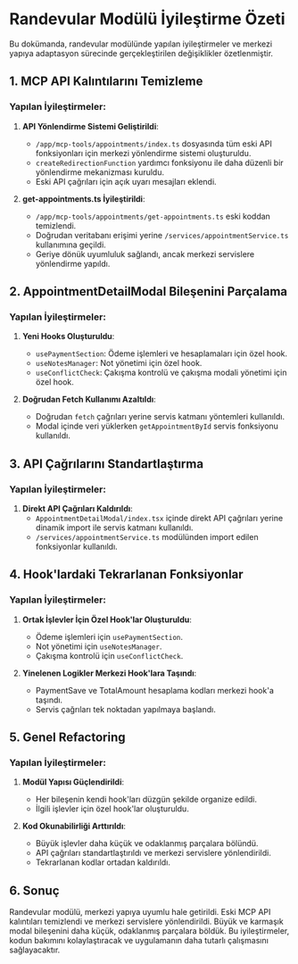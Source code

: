 # Randevular Modülü İyileştirme Özeti

Bu dokümanda, randevular modülünde yapılan iyileştirmeler ve merkezi yapıya adaptasyon sürecinde gerçekleştirilen değişiklikler özetlenmiştir.

## 1. MCP API Kalıntılarını Temizleme

### Yapılan İyileştirmeler:

1. **API Yönlendirme Sistemi Geliştirildi**:
   - `/app/mcp-tools/appointments/index.ts` dosyasında tüm eski API fonksiyonları için merkezi yönlendirme sistemi oluşturuldu.
   - `createRedirectionFunction` yardımcı fonksiyonu ile daha düzenli bir yönlendirme mekanizması kuruldu.
   - Eski API çağrıları için açık uyarı mesajları eklendi.

2. **get-appointments.ts İyileştirildi**:
   - `/app/mcp-tools/appointments/get-appointments.ts` eski koddan temizlendi.
   - Doğrudan veritabanı erişimi yerine `/services/appointmentService.ts` kullanımına geçildi.
   - Geriye dönük uyumluluk sağlandı, ancak merkezi servislere yönlendirme yapıldı.

## 2. AppointmentDetailModal Bileşenini Parçalama

### Yapılan İyileştirmeler:

1. **Yeni Hooks Oluşturuldu**:
   - `usePaymentSection`: Ödeme işlemleri ve hesaplamaları için özel hook.
   - `useNotesManager`: Not yönetimi için özel hook.
   - `useConflictCheck`: Çakışma kontrolü ve çakışma modali yönetimi için özel hook.

2. **Doğrudan Fetch Kullanımı Azaltıldı**:
   - Doğrudan `fetch` çağrıları yerine servis katmanı yöntemleri kullanıldı.
   - Modal içinde veri yüklerken `getAppointmentById` servis fonksiyonu kullanıldı.

## 3. API Çağrılarını Standartlaştırma

### Yapılan İyileştirmeler:

1. **Direkt API Çağrıları Kaldırıldı**:
   - `AppointmentDetailModal/index.tsx` içinde direkt API çağrıları yerine dinamik import ile servis katmanı kullanıldı.
   - `/services/appointmentService.ts` modülünden import edilen fonksiyonlar kullanıldı.

## 4. Hook'lardaki Tekrarlanan Fonksiyonlar

### Yapılan İyileştirmeler:

1. **Ortak İşlevler İçin Özel Hook'lar Oluşturuldu**:
   - Ödeme işlemleri için `usePaymentSection`.
   - Not yönetimi için `useNotesManager`.
   - Çakışma kontrolü için `useConflictCheck`.

2. **Yinelenen Logikler Merkezi Hook'lara Taşındı**:
   - PaymentSave ve TotalAmount hesaplama kodları merkezi hook'a taşındı.
   - Servis çağrıları tek noktadan yapılmaya başlandı.

## 5. Genel Refactoring

### Yapılan İyileştirmeler:

1. **Modül Yapısı Güçlendirildi**:
   - Her bileşenin kendi hook'ları düzgün şekilde organize edildi.
   - İlgili işlevler için özel hook'lar oluşturuldu.

2. **Kod Okunabilirliği Arttırıldı**:
   - Büyük işlevler daha küçük ve odaklanmış parçalara bölündü.
   - API çağrıları standartlaştırıldı ve merkezi servislere yönlendirildi.
   - Tekrarlanan kodlar ortadan kaldırıldı.

## 6. Sonuç

Randevular modülü, merkezi yapıya uyumlu hale getirildi. Eski MCP API kalıntıları temizlendi ve merkezi servislere yönlendirildi. Büyük ve karmaşık modal bileşenini daha küçük, odaklanmış parçalara böldük. Bu iyileştirmeler, kodun bakımını kolaylaştıracak ve uygulamanın daha tutarlı çalışmasını sağlayacaktır.
